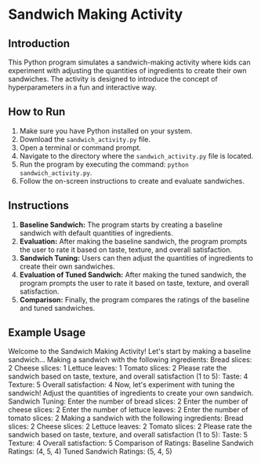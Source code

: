 # Sandwich Making Activity


## Introduction
This Python program simulates a sandwich-making activity where kids can experiment with adjusting the quantities of ingredients to create their own sandwiches. The activity is designed to introduce the concept of hyperparameters in a fun and interactive way.


## How to Run
1. Make sure you have Python installed on your system.
2. Download the `sandwich_activity.py` file.
3. Open a terminal or command prompt.
4. Navigate to the directory where the `sandwich_activity.py` file is located.
5. Run the program by executing the command: `python sandwich_activity.py`.
6. Follow the on-screen instructions to create and evaluate sandwiches.


## Instructions
1. **Baseline Sandwich:** The program starts by creating a baseline sandwich with default quantities of ingredients.
2. **Evaluation:** After making the baseline sandwich, the program prompts the user to rate it based on taste, texture, and overall satisfaction.
3. **Sandwich Tuning:** Users can then adjust the quantities of ingredients to create their own sandwiches.
4. **Evaluation of Tuned Sandwich:** After making the tuned sandwich, the program prompts the user to rate it based on taste, texture, and overall satisfaction.
5. **Comparison:** Finally, the program compares the ratings of the baseline and tuned sandwiches.


## Example Usage




Welcome to the Sandwich Making Activity!
Let's start by making a baseline sandwich...
Making a sandwich with the following ingredients:
Bread slices: 2
Cheese slices: 1
Lettuce leaves: 1
Tomato slices: 2
Please rate the sandwich based on taste, texture, and overall satisfaction (1 to 5):
Taste: 4
Texture: 5
Overall satisfaction: 4
Now, let's experiment with tuning the sandwich!
Adjust the quantities of ingredients to create your own sandwich.
Sandwich Tuning:
Enter the number of bread slices: 2
Enter the number of cheese slices: 2
Enter the number of lettuce leaves: 2
Enter the number of tomato slices: 2
Making a sandwich with the following ingredients:
Bread slices: 2
Cheese slices: 2
Lettuce leaves: 2
Tomato slices: 2
Please rate the sandwich based on taste, texture, and overall satisfaction (1 to 5):
Taste: 5
Texture: 4
Overall satisfaction: 5
Comparison of Ratings:
Baseline Sandwich Ratings: (4, 5, 4)
Tuned Sandwich Ratings: (5, 4, 5)
